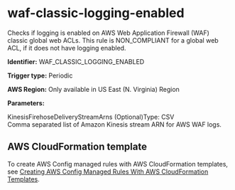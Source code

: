 # waf\-classic\-logging\-enabled<a name="waf-classic-logging-enabled"></a>

Checks if logging is enabled on AWS Web Application Firewall \(WAF\) classic global web ACLs\. This rule is NON\_COMPLIANT for a global web ACL, if it does not have logging enabled\. 

**Identifier:** WAF\_CLASSIC\_LOGGING\_ENABLED

**Trigger type:** Periodic

**AWS Region:** Only available in US East \(N\. Virginia\) Region

**Parameters:**

KinesisFirehoseDeliveryStreamArns \(Optional\)Type: CSV  
Comma separated list of Amazon Kinesis stream ARN for AWS WAF logs\.

## AWS CloudFormation template<a name="w26aac11c31c17b7d359c15"></a>

To create AWS Config managed rules with AWS CloudFormation templates, see [Creating AWS Config Managed Rules With AWS CloudFormation Templates](aws-config-managed-rules-cloudformation-templates.md)\.